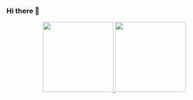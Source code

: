 ### Hi there 👋

<!--
**althaafridha/althaafridha** is a ✨ _special_ ✨ repository because its `README.md` (this file) appears on your GitHub profile.
-->


<p align="center">
  <a href="https://github.com/althaafridha" target="_blank">
    <img src="https://github-readme-stats.vercel.app/api?username=althaafridha&show_icons=true&bg_color=FFFF&text_color=000&border_color=444" height="165">
  </a>

  <a href="https://github.com/althaafridha" target="_blank">
    <img src="https://github-readme-stats.vercel.app/api/top-langs/?username=althaafridha&layout=compact&bg_color=191919&text_color=FFF&border_color=444"  height="165">
  </a>
  <br>
</p>
